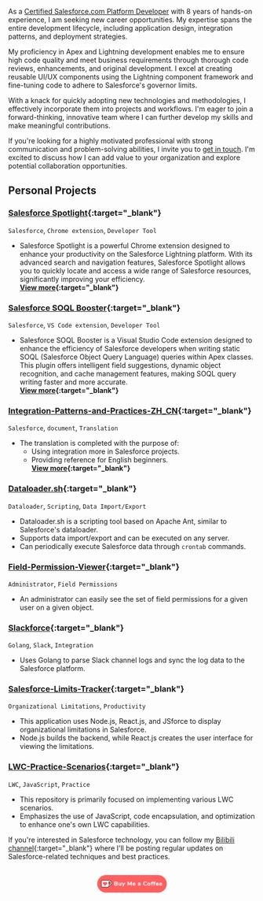 As a [Certified Salesforce.com Platform Developer](/img/certifications.png) with 8 years of hands-on experience, I am seeking new career opportunities. My expertise spans the entire development lifecycle, including application design, integration patterns, and deployment strategies.

My proficiency in Apex and Lightning development enables me to ensure high code quality and meet business requirements through thorough code reviews, enhancements, and original development. I excel at creating reusable UI/UX components using the Lightning component framework and fine-tuning code to adhere to Salesforce's governor limits.

With a knack for quickly adopting new technologies and methodologies, I effectively incorporate them into projects and workflows. I'm eager to join a forward-thinking, innovative team where I can further develop my skills and make meaningful contributions.

If you're looking for a highly motivated professional with strong communication and problem-solving abilities, I invite you to [get in touch](mailto:dynckm@gmail.com). I'm excited to discuss how I can add value to your organization and explore potential collaboration opportunities.

## Personal Projects

### [Salesforce Spotlight](https://chromewebstore.google.com/detail/salesforce-spotlight/kcnnhfdenihbihoikgjfapgphapdoggd){:target="_blank"}

 `Salesforce`, `Chrome extension`, `Developer Tool`

 - Salesforce Spotlight is a powerful Chrome extension designed to enhance your productivity on the Salesforce Lightning platform. With its advanced search and navigation features, Salesforce Spotlight allows you to quickly locate and access a wide range of Salesforce resources, significantly improving your efficiency. <br/> 
  **[View more](https://sfspotlight.com){:target="_blank"}**

### [Salesforce SOQL Booster](https://marketplace.visualstudio.com/items?itemName=dyncan.salesforce-soql-booster){:target="_blank"}

 `Salesforce`, `VS Code extension`, `Developer Tool`

 - Salesforce SOQL Booster is a Visual Studio Code extension designed to enhance the efficiency of Salesforce developers when writing static SOQL (Salesforce Object Query Language) queries within Apex classes. This plugin offers intelligent field suggestions, dynamic object recognition, and cache management features, making SOQL query writing faster and more accurate. <br/> 
  **[View more](https://soqlb.com){:target="_blank"}**

### [Integration-Patterns-and-Practices-ZH_CN](https://github.com/dyncan/Integration-Patterns-and-Practices-ZH_CN){:target="_blank"}

 `Salesforce`, `document`, `Translation`

- The translation is completed with the purpose of:
  - Using integration more in Salesforce projects.
  - Providing reference for English beginners. <br/>
**[View more](http://dyncan.com/Integration-Patterns-and-Practices-ZH_CN/){:target="_blank"}**

### [Dataloader.sh](https://github.com/dyncan/dataloader.sh){:target="_blank"}

`Dataloader`, `Scripting`, `Data Import/Export`

- Dataloader.sh is a scripting tool based on Apache Ant, similar to Salesforce's dataloader.
- Supports data import/export and can be executed on any server.
- Can periodically execute Salesforce data through `crontab` commands.

### [Field-Permission-Viewer](https://github.com/dyncan/Field-Permission-Viewer){:target="_blank"}

`Administrator`, `Field Permissions`

- An administrator can easily see the set of field permissions for a given user on a given object.

### [Slackforce](https://github.com/dyncan/slackforce){:target="_blank"}

`Golang`, `Slack`, `Integration`

- Uses Golang to parse Slack channel logs and sync the log data to the Salesforce platform.

### [Salesforce-Limits-Tracker](https://github.com/dyncan/Salesforce-Limits-Tracker){:target="_blank"}

`Organizational Limitations`, `Productivity`

- This application uses Node.js, React.js, and JSforce to display organizational limitations in Salesforce.
- Node.js builds the backend, while React.js creates the user interface for viewing the limitations.

### [LWC-Practice-Scenarios](https://github.com/dyncan/lwc-practice-scenarios){:target="_blank"}

`LWC`, `JavaScript`, `Practice`

- This repository is primarily focused on implementing various LWC scenarios.
- Emphasizes the use of JavaScript, code encapsulation, and optimization to enhance one's own LWC capabilities.

If you're interested in Salesforce technology, you can follow my [Bilibili channel](https://space.bilibili.com/12506997){:target="_blank"} where I'll be posting regular updates on Salesforce-related techniques and best practices.

<hr style="visibility: hidden;">

<div style="display: flex; justify-content: center; align-items: center;">
    <a href=" https://dyncan.com/sponsor" target="_blank"><img height="36"
            style="border:0px; height:36px; cursor:pointer"
            src="/img/kofi3.png" border="0" alt="Buy Me a Coffee" />
    </a>
</div>